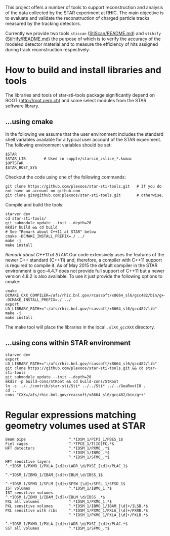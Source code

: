 This project offers a number of tools to support reconstruction and analysis of
the data collected by the STAR experiment at RHIC. The main objective is to
evaluate and validate the reconstruction of charged particle tracks measured by
the tracking detectors.

Currently we provide two tools `stiscan` ([StiScan/README.md](StiScan/README.md))
and `stihify` ([StiHify/README.md](StiHify/README.md)) the purpose of which is
to verify the accuracy of the modeled detector material and to measure the
efficiency of hits assigned during track reconstruction respectively.


How to build and install libraries and tools
============================================

The libraries and tools of star-sti-tools package significantly depend on ROOT
(http://root.cern.ch) and some select modules from the STAR software library.

...using cmake
--------------

In the following we assume that the user environment includes the standard shell
variables available for a typical user account of the STAR experiment. The
following environment variables should be set:

    $STAR
    $STAR_LIB        # Used in supple/starsim_zslice_*.kumac
    $OPTSTAR
    $STAR_HOST_SYS

Checkout the code using one of the following commands:

    git clone https://github.com/plexoos/star-sti-tools.git   # If you do not have an account on github.com
    git clone git@github.com:plexoos/star-sti-tools.git       # otherwise.

Compile and build the tools:

    starver dev
    cd star-sti-tools/
    git submodule update --init --depth=20
    mkdir build && cd build
    # See "Remark about C++11 at STAR" below
    cmake -DCMAKE_INSTALL_PREFIX=./ ../
    make -j
    make install

*Remark about C++11 at STAR:* Our code extensively uses the features of the
newer C++ standard (C++11) and, therefore, a compiler with C++11 support is
required to compile it. As of May 2015 the default compiler in the STAR
environment is gcc-4.4.7 does not provide full support of C++11 but a newer
version 4.8.2 is also available. To use it just provide the following options to
cmake:

    cmake -DCMAKE_CXX_COMPILER=/afs/rhic.bnl.gov/rcassoft/x8664_sl6/gcc482/bin/g++ -DCMAKE_INSTALL_PREFIX=./ ../
    export LD_LIBRARY_PATH+=":/afs/rhic.bnl.gov/rcassoft/x8664_sl6/gcc482/lib"
    make -j
    make install

The make tool will place the libraries in the local `.slXX_gccXXX` directory.


...using cons within STAR environment
-------------------------------------

    starver dev
    export LD_LIBRARY_PATH+=":/afs/rhic.bnl.gov/rcassoft/x8664_sl6/gcc482/lib"
    git clone https://github.com/plexoos/star-sti-tools.git && cd star-sti-tools
    git submodule update --init --depth=20
    mkdir -p build-cons/StRoot && cd build-cons/StRoot
    ln -s ../../contrib/star-sti/Sti* ../../Sti* ../../GeaRootIO .
    cd ..
    cons "CXX=/afs/rhic.bnl.gov/rcassoft/x8664_sl6/gcc482/bin/g++"



Regular expressions matching geometry volumes used at STAR
==========================================================

    Beam pipe                   ^.*IDSM_1/PIPI_1/PBES_1$
    Fiel cages                  ^.*TPCE_1/T[IO]FC.*$
    HFT detectors               ^.*IDSM_1/PXMO_.*$
                                ^.*IDSM_1/IBMO_.*$
                                ^.*IDSM_1/SFMO_.*$
    HFT sensitive layers        ^.*IDSM_1/PXMO_1/PXLA_[\d]+/LADR_\d/PXSI_[\d]+/PLAC_1$
                                ^.*IDSM_1/IBMO_1/IBAM_[\d]+/IBLM_\d/IBSS_1$
                                ^.*IDSM_1/SFMO_1/SFLM_[\d]+/SFSW_[\d]+/SFSL_1/SFSD_1$
    IST volumes                 ^.*IDSM_1/IBMO_1.*$
    IST sensitive volumes       ^.*IDSM_1/IBMO_1/IBAM_[\d]+/IBLM_\d/IBSS_.*$
    PXL all volumes             ^.*IDSM_1/PXMO_1.*$
    PXL sensitive volumes       ^.*IDSM_1/IBMO_1/IBAM_[\d]+/ILSB.*$
    PXL sensitive with ribs     ^.*IDSM_1/PXMO_1/PXLA_[\d]+/PXRB.*$
                                ^.*IDSM_1/PXMO_1/PXLA_[\d]+/PXLB.*$
                                ^.*IDSM_1/PXMO_1/PXLA_[\d]+/LADR_\d/PXSI_[\d]+/PLAC.*$
    SST all volumes             ^.*IDSM_1/SFMO_.*$
